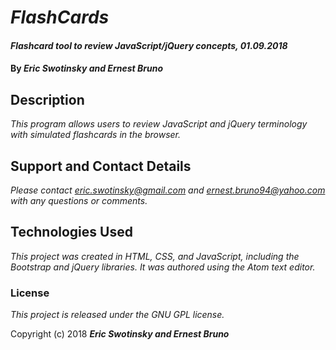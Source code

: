 # _FlashCards_

#### _Flashcard tool to review JavaScript/jQuery concepts, 01.09.2018_

#### By _**Eric Swotinsky and Ernest Bruno**_

## Description

_This program allows users to review JavaScript and jQuery terminology with simulated flashcards in the browser._

## Support and Contact Details

_Please contact eric.swotinsky@gmail.com and ernest.bruno94@yahoo.com with any questions or comments._

## Technologies Used

_This project was created in HTML, CSS, and JavaScript, including the Bootstrap and jQuery libraries. It was authored using the Atom text editor._

### License

*This project is released under the GNU GPL license.*

Copyright (c) 2018 **_Eric Swotinsky and Ernest Bruno_**
